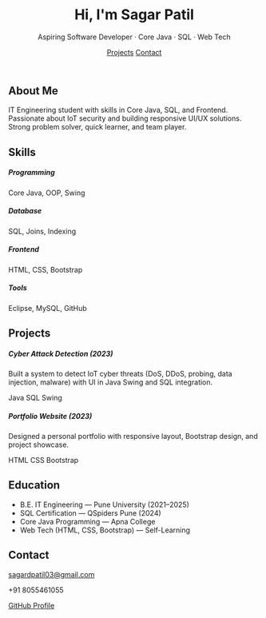 

<body>

<!-- HERO -->
<header class="hero">
  <div class="container">
    <h1 class="animate__animated animate__fadeInDown">Hi, I'm <span class="fw-bold">Sagar Patil</span></h1>
    <p class="lead animate__animated animate__fadeInUp">Aspiring Software Developer · Core Java · SQL · Web Tech</p>
    <div class="mt-4">
      <a href="#projects" class="btn btn-light btn-lg me-2"><i class="bi bi-diagram-3"></i> Projects</a>
      <a href="#contact" class="btn btn-outline-light btn-lg"><i class="bi bi-envelope"></i> Contact</a>
    </div>
  </div>
</header>

<!-- ABOUT -->
<section id="about" class="py-5">
  <div class="container" data-aos="fade-up">
    <h2 class="section-title text-center">About Me</h2>
    <p class="text-center w-75 mx-auto">IT Engineering student with skills in Core Java, SQL, and Frontend. Passionate about IoT security and building responsive UI/UX solutions. Strong problem solver, quick learner, and team player.</p>
  </div>
</section>

<!-- SKILLS -->
<section id="skills" class="py-5 bg-light">
  <div class="container">
    <h2 class="section-title text-center">Skills</h2>
    <div class="row text-center g-4">
      <div class="col-md-3" data-aos="zoom-in">
        <i class="bi bi-code-slash fs-1 text-primary"></i>
        <h5 class="mt-2">Programming</h5>
        <p>Core Java, OOP, Swing</p>
      </div>
      <div class="col-md-3" data-aos="zoom-in" data-aos-delay="100">
        <i class="bi bi-database fs-1 text-primary"></i>
        <h5 class="mt-2">Database</h5>
        <p>SQL, Joins, Indexing</p>
      </div>
      <div class="col-md-3" data-aos="zoom-in" data-aos-delay="200">
        <i class="bi bi-window-sidebar fs-1 text-primary"></i>
        <h5 class="mt-2">Frontend</h5>
        <p>HTML, CSS, Bootstrap</p>
      </div>
      <div class="col-md-3" data-aos="zoom-in" data-aos-delay="300">
        <i class="bi bi-tools fs-1 text-primary"></i>
        <h5 class="mt-2">Tools</h5>
        <p>Eclipse, MySQL, GitHub</p>
      </div>
    </div>
  </div>
</section>

<!-- PROJECTS -->
<section id="projects" class="py-5">
  <div class="container">
    <h2 class="section-title text-center">Projects</h2>
    <div class="row g-4">
      <div class="col-md-6" data-aos="fade-right">
        <div class="card h-100 shadow-sm">
          <div class="card-body">
            <h5 class="card-title">Cyber Attack Detection (2023)</h5>
            <p class="card-text">Built a system to detect IoT cyber threats (DoS, DDoS, probing, data injection, malware) with UI in Java Swing and SQL integration.</p>
            <span class="badge bg-primary">Java</span>
            <span class="badge bg-secondary">SQL</span>
            <span class="badge bg-success">Swing</span>
          </div>
        </div>
      </div>
      <div class="col-md-6" data-aos="fade-left">
        <div class="card h-100 shadow-sm">
          <div class="card-body">
            <h5 class="card-title">Portfolio Website (2023)</h5>
            <p class="card-text">Designed a personal portfolio with responsive layout, Bootstrap design, and project showcase.</p>
            <span class="badge bg-warning text-dark">HTML</span>
            <span class="badge bg-info text-dark">CSS</span>
            <span class="badge bg-dark">Bootstrap</span>
          </div>
        </div>
      </div>
    </div>
  </div>
</section>

<!-- EDUCATION -->
<section id="education" class="py-5 bg-light">
  <div class="container" data-aos="fade-up">
    <h2 class="section-title text-center">Education</h2>
    <ul class="list-group list-group-flush w-75 mx-auto">
      <li class="list-group-item">B.E. IT Engineering — Pune University (2021–2025)</li>
      <li class="list-group-item">SQL Certification — QSpiders Pune (2024)</li>
      <li class="list-group-item">Core Java Programming — Apna College</li>
      <li class="list-group-item">Web Tech (HTML, CSS, Bootstrap) — Self-Learning</li>
    </ul>
  </div>
</section>

<!-- CONTACT -->
<section id="contact" class="py-5">
  <div class="container" data-aos="fade-up">
    <h2 class="section-title text-center">Contact</h2>
    <div class="row justify-content-center">
      <div class="col-md-6 text-center">
        <p><i class="bi bi-envelope me-2"></i><a href="mailto:sagardpatil03@gmail.com">sagardpatil03@gmail.com</a></p>
        <p><i class="bi bi-phone me-2"></i>+91 8055461055</p>
        <p><i class="bi bi-github me-2"></i><a href="https://github.com/YOUR_GITHUB" target="_blank">GitHub Profile</a></p>
      </div>
    </div>
  </div>
</section>

<!-- FOOTER -->
<footer class="py-3 text-center">

</body>
</html>
